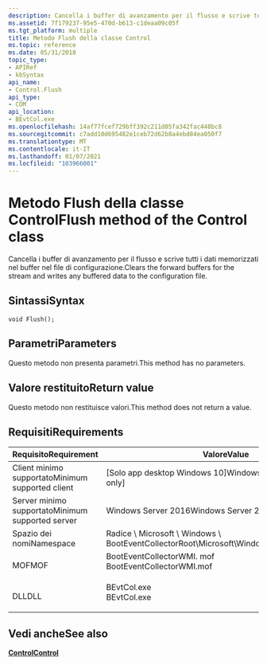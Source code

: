 ```yaml
---
description: Cancella i buffer di avanzamento per il flusso e scrive tutti i dati memorizzati nel buffer nel file di configurazione.
ms.assetid: 7f179237-95e5-470d-b613-c1deaa09c05f
ms.tgt_platform: multiple
title: Metodo Flush della classe Control
ms.topic: reference
ms.date: 05/31/2018
topic_type:
- APIRef
- kbSyntax
api_name:
- Control.Flush
api_type:
- COM
api_location:
- BEvtCol.exe
ms.openlocfilehash: 14af77fcef729bff392c211d05fa342fac448bc8
ms.sourcegitcommit: c7add10d695482e1ceb72d62b8a4ebd84ea050f7
ms.translationtype: MT
ms.contentlocale: it-IT
ms.lasthandoff: 01/07/2021
ms.locfileid: "103966001"
---
```

# <a name="flush-method-of-the-control-class"></a><span data-ttu-id="52323-103">Metodo Flush della classe Control</span><span class="sxs-lookup"><span data-stu-id="52323-103">Flush method of the Control class</span></span>

<span data-ttu-id="52323-104">Cancella i buffer di avanzamento per il flusso e scrive tutti i dati memorizzati nel buffer nel file di configurazione.</span><span class="sxs-lookup"><span data-stu-id="52323-104">Clears the forward buffers for the stream and writes any buffered data to the configuration file.</span></span>

## <a name="syntax"></a><span data-ttu-id="52323-105">Sintassi</span><span class="sxs-lookup"><span data-stu-id="52323-105">Syntax</span></span>


```mof
void Flush();
```



## <a name="parameters"></a><span data-ttu-id="52323-106">Parametri</span><span class="sxs-lookup"><span data-stu-id="52323-106">Parameters</span></span>

<span data-ttu-id="52323-107">Questo metodo non presenta parametri.</span><span class="sxs-lookup"><span data-stu-id="52323-107">This method has no parameters.</span></span>

## <a name="return-value"></a><span data-ttu-id="52323-108">Valore restituito</span><span class="sxs-lookup"><span data-stu-id="52323-108">Return value</span></span>

<span data-ttu-id="52323-109">Questo metodo non restituisce valori.</span><span class="sxs-lookup"><span data-stu-id="52323-109">This method does not return a value.</span></span>

## <a name="requirements"></a><span data-ttu-id="52323-110">Requisiti</span><span class="sxs-lookup"><span data-stu-id="52323-110">Requirements</span></span>



| <span data-ttu-id="52323-111">Requisito</span><span class="sxs-lookup"><span data-stu-id="52323-111">Requirement</span></span> | <span data-ttu-id="52323-112">Valore</span><span class="sxs-lookup"><span data-stu-id="52323-112">Value</span></span> |
|-------------------------------------|------------------------------------------------------------------------------------------------------|
| <span data-ttu-id="52323-113">Client minimo supportato</span><span class="sxs-lookup"><span data-stu-id="52323-113">Minimum supported client</span></span><br/> | <span data-ttu-id="52323-114">\[Solo app desktop Windows 10\]</span><span class="sxs-lookup"><span data-stu-id="52323-114">Windows 10 \[desktop apps only\]</span></span><br/>                                                          |
| <span data-ttu-id="52323-115">Server minimo supportato</span><span class="sxs-lookup"><span data-stu-id="52323-115">Minimum supported server</span></span><br/> | <span data-ttu-id="52323-116">Windows Server 2016</span><span class="sxs-lookup"><span data-stu-id="52323-116">Windows Server 2016</span></span><br/>                                                                       |
| <span data-ttu-id="52323-117">Spazio dei nomi</span><span class="sxs-lookup"><span data-stu-id="52323-117">Namespace</span></span><br/>                | <span data-ttu-id="52323-118">Radice \\ Microsoft \\ Windows \\ BootEventCollector</span><span class="sxs-lookup"><span data-stu-id="52323-118">Root\\Microsoft\\Windows\\BootEventCollector</span></span><br/>                                              |
| <span data-ttu-id="52323-119">MOF</span><span class="sxs-lookup"><span data-stu-id="52323-119">MOF</span></span><br/>                      | <dl> <span data-ttu-id="52323-120"><dt>BootEventCollectorWMI. mof</dt></span><span class="sxs-lookup"><span data-stu-id="52323-120"><dt>BootEventCollectorWMI.mof</dt></span></span> </dl> |
| <span data-ttu-id="52323-121">DLL</span><span class="sxs-lookup"><span data-stu-id="52323-121">DLL</span></span><br/>                      | <dl> <span data-ttu-id="52323-122"><dt>BEvtCol.exe</dt></span><span class="sxs-lookup"><span data-stu-id="52323-122"><dt>BEvtCol.exe</dt></span></span> </dl>               |



## <a name="see-also"></a><span data-ttu-id="52323-123">Vedi anche</span><span class="sxs-lookup"><span data-stu-id="52323-123">See also</span></span>

<dl> <dt>

[<span data-ttu-id="52323-124">**Control**</span><span class="sxs-lookup"><span data-stu-id="52323-124">**Control**</span></span>](control.md)
</dt> </dl>

 

 




